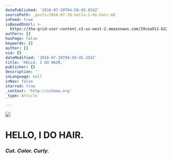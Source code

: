 ```yaml
---
datePublished: '2016-07-28T04:58:45.854Z'
sourcePath: _posts/2016-07-28-hello-i-do-hair.md
inFeed: true
isBasedOnUrl: >-
  https://the-grid-user-content.s3-us-west-2.amazonaws.com/29cea911-b229-4b0a-83b7-a9357700d7f0.jpg
authors: []
hasPage: false
keywords: []
author: []
via: {}
dateModified: '2016-07-28T04:58:45.255Z'
title: 'HELLO, I DO HAIR.'
publisher: {}
description: ''
inLanguage: null
inNav: false
starred: true
_context: 'http://schema.org'
_type: Article

---
```

![](https://s3-us-west-2.amazonaws.com/the-grid-img/p/115b1a3163c0dbe2163d14861d1ab777db2b1aaf.jpg)

# HELLO, I DO HAIR.

### _Cut. Color. Curly._